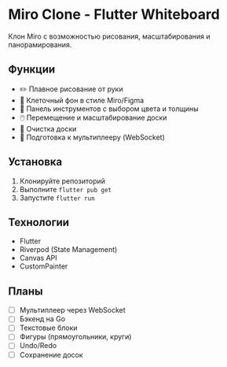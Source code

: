 # Miro Clone - Flutter Whiteboard

Клон Miro с возможностью рисования, масштабирования и панорамирования.

## Функции

- ✏️ Плавное рисование от руки
- 📏 Клеточный фон в стиле Miro/Figma
- 🎨 Панель инструментов с выбором цвета и толщины
- 🖱️ Перемещение и масштабирование доски
- 🧹 Очистка доски
- 👥 Подготовка к мультиплееру (WebSocket)

## Установка

1. Клонируйте репозиторий
2. Выполните `flutter pub get`
3. Запустите `flutter run`

## Технологии

- Flutter
- Riverpod (State Management)
- Canvas API
- CustomPainter

## Планы

- [ ] Мультиплеер через WebSocket
- [ ] Бэкенд на Go
- [ ] Текстовые блоки
- [ ] Фигуры (прямоугольники, круги)
- [ ] Undo/Redo
- [ ] Сохранение досок
